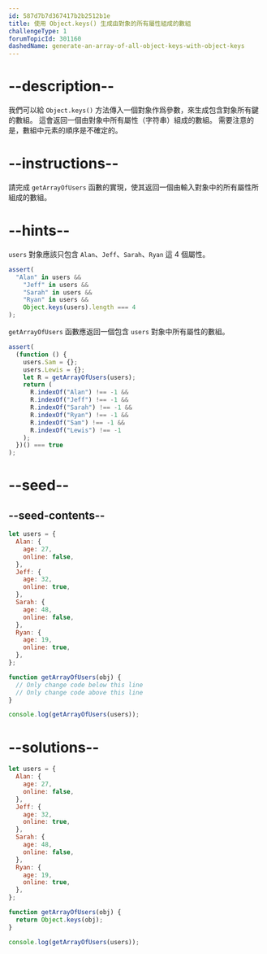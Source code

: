 ```yaml
---
id: 587d7b7d367417b2b2512b1e
title: 使用 Object.keys() 生成由對象的所有屬性組成的數組
challengeType: 1
forumTopicId: 301160
dashedName: generate-an-array-of-all-object-keys-with-object-keys
---
```


# --description--

我們可以給 `Object.keys()` 方法傳入一個對象作爲參數，來生成包含對象所有鍵的數組。 這會返回一個由對象中所有屬性（字符串）組成的數組。 需要注意的是，數組中元素的順序是不確定的。

# --instructions--

請完成 `getArrayOfUsers` 函數的實現，使其返回一個由輸入對象中的所有屬性所組成的數組。

# --hints--

`users` 對象應該只包含 `Alan`、`Jeff`、`Sarah`、`Ryan` 這 4 個屬性。

```js
assert(
  "Alan" in users &&
    "Jeff" in users &&
    "Sarah" in users &&
    "Ryan" in users &&
    Object.keys(users).length === 4
);
```

`getArrayOfUsers` 函數應返回一個包含 `users` 對象中所有屬性的數組。

```js
assert(
  (function () {
    users.Sam = {};
    users.Lewis = {};
    let R = getArrayOfUsers(users);
    return (
      R.indexOf("Alan") !== -1 &&
      R.indexOf("Jeff") !== -1 &&
      R.indexOf("Sarah") !== -1 &&
      R.indexOf("Ryan") !== -1 &&
      R.indexOf("Sam") !== -1 &&
      R.indexOf("Lewis") !== -1
    );
  })() === true
);
```

# --seed--

## --seed-contents--

```js
let users = {
  Alan: {
    age: 27,
    online: false,
  },
  Jeff: {
    age: 32,
    online: true,
  },
  Sarah: {
    age: 48,
    online: false,
  },
  Ryan: {
    age: 19,
    online: true,
  },
};

function getArrayOfUsers(obj) {
  // Only change code below this line
  // Only change code above this line
}

console.log(getArrayOfUsers(users));
```

# --solutions--

```js
let users = {
  Alan: {
    age: 27,
    online: false,
  },
  Jeff: {
    age: 32,
    online: true,
  },
  Sarah: {
    age: 48,
    online: false,
  },
  Ryan: {
    age: 19,
    online: true,
  },
};

function getArrayOfUsers(obj) {
  return Object.keys(obj);
}

console.log(getArrayOfUsers(users));
```
